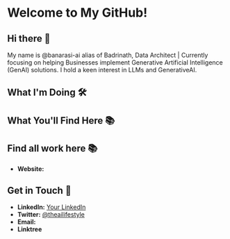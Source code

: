 # Welcome to My GitHub!

## Hi there 👋

<!--
**banarasi-ai/banarasi-ai** is a ✨ _special_ ✨ repository because its `README.md` (this file) appears on your GitHub profile.

Here are some ideas to get you started:

- 🔭 I’m currently working on ...
- 🌱 I’m currently learning ...
- 👯 I’m looking to collaborate on ...
- 🤔 I’m looking for help with ...
- 💬 Ask me about ...
- 📫 How to reach me: ...
- 😄 Pronouns: ...
- ⚡ Fun fact: ...
-->



My name is @banarasi-ai alias of Badrinath, Data Architect | Currently focusing on helping Businesses implement Generative Artificial Intelligence (GenAI) solutions. I hold a keen interest in LLMs and GenerativeAI.

## What I'm Doing 🛠️



## What You'll Find Here 📚



## Find all work here 📚

- **Website:** 

## Get in Touch 💌


- **LinkedIn:** [Your LinkedIn]()
- **Twitter:** [@theailifestyle]()
- **Email:** 
- **Linktree** 


